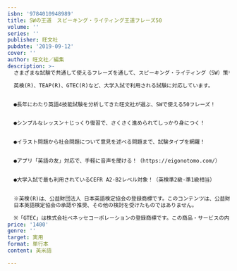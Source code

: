 ```yaml
---
isbn: '9784010948989'
title: SWの王道　スピーキング・ライティング王道フレーズ50
volume: ''
series: ''
publisher: 旺文社
pubdate: '2019-09-12'
cover: ''
author: 旺文社／編集
description: >-
  さまざまな試験で共通して使えるフレーズを通して、スピーキング・ライティング（SW）策を行います！

  英検(R)、TEAP(R)、GTEC(R)など、大学入試で利用される試験に対応しています。


  ●長年にわたり英語4技能試験を分析してきた旺文社が選ぶ、SWで使える50フレーズ！


  ●シンプルなレッスン＋じっくり復習で、さくさく進められてしっかり身につく！


  ●イラスト問題から社会問題について意見を述べる問題まで、試験タイプを網羅！


  ●アプリ「英語の友」対応で、手軽に音声を聞ける！（https://eigonotomo.com/）


  ●大学入試で最も利用されているCEFR A2-B2レベル対象！（英検準2級-準1級相当）


  ※英検(R)は、公益財団法人 日本英語検定協会の登録商標です。このコンテンツは、公益財団法人
  日本英語検定協会の承認や推奨、その他の検討を受けたものではありません。

  ※「GTEC」は株式会社ベネッセコーポレーションの登録商標です。この商品・サービスの内容は、株式会社ベネッセコーポレーションの承認や推奨を受けたものではありません。
price: '1400'
genre: ''
target: 実用
format: 単行本
content: 英米語

---
```

